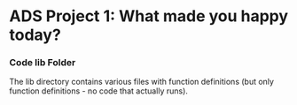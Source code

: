 # ADS Project 1: What made you happy today?
### Code lib Folder

The lib directory contains various files with function definitions (but only function definitions - no code that actually runs).

